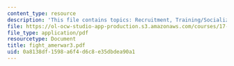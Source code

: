 ```yaml
---
content_type: resource
description: 'This file contains topics: Recruitment, Training/Socialization and Hierarchy.'
file: https://ol-ocw-studio-app-production.s3.amazonaws.com/courses/17-460-defense-politics-spring-2006/0a8138df1598a6f4d6c8e35dbdea90a1_fight_amerwar3.pdf
file_type: application/pdf
resourcetype: Document
title: fight_amerwar3.pdf
uid: 0a8138df-1598-a6f4-d6c8-e35dbdea90a1
---
```

